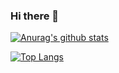 ### Hi there 👋

[![Anurag's github stats](https://github-readme-stats.vercel.app/api?username=Motoyannn&show_icons=true&theme=radical)](https://github.com/MotoyaKondo/github-readme-stats)

[![Top Langs](https://github-readme-stats.vercel.app/api/top-langs/?username=Motoyannn&layout=compact)](https://github.com/MotoyaKondo/github-readme-stats)

<!--
**MotoyaKondo/MotoyaKondo** is a ✨ _special_ ✨ repository because its `README.md` (this file) appears on your GitHub profile.

Here are some ideas to get you started:

- 🔭 I’m currently working on ...
- 🌱 I’m currently learning ...
- 👯 I’m looking to collaborate on ...
- 🤔 I’m looking for help with ...
- 💬 Ask me about ...
- 📫 How to reach me: ...
- 😄 Pronouns: ...
- ⚡ Fun fact: ...
-->
